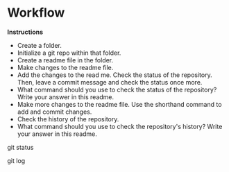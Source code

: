 # Workflow

**Instructions**
* Create a folder.
* Initialize a git repo within that folder.
* Create a readme file in the folder.
* Make changes to the readme file.
* Add the changes to the read me. Check the status of the repository. Then, leave  a commit message and check the status once more. 
* What command should you use to check the status of the repository? Write your answer in this readme. 
* Make more changes to the readme file. Use the shorthand command to add and commit changes.
* Check the history of the repository. 
* What command should you use to check the repository's history? Write your answer in this readme.

git status

git log
